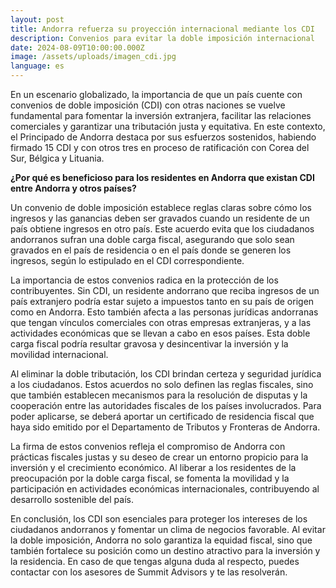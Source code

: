 ```yaml
---
layout: post
title: Andorra refuerza su proyección internacional mediante los CDI
description: Convenios para evitar la doble imposición internacional
date: 2024-08-09T10:00:00.000Z
image: /assets/uploads/imagen_cdi.jpg
language: es
---
```

En un escenario globalizado, la importancia de que un país cuente con convenios de doble imposición (CDI) con otras naciones se vuelve fundamental para fomentar la inversión extranjera, facilitar las relaciones comerciales y garantizar una tributación justa y equitativa. En este contexto, el Principado de Andorra destaca por sus esfuerzos sostenidos, habiendo firmado 15 CDI y con otros tres en proceso de ratificación con Corea del Sur, Bélgica y Lituania.

**¿Por qué es beneficioso para los residentes en Andorra que existan CDI entre Andorra y otros países?**

Un convenio de doble imposición establece reglas claras sobre cómo los ingresos y las ganancias deben ser gravados cuando un residente de un país obtiene ingresos en otro país. Este acuerdo evita que los ciudadanos andorranos sufran una doble carga fiscal, asegurando que solo sean gravados en el país de residencia o en el país donde se generen los ingresos, según lo estipulado en el CDI correspondiente.

La importancia de estos convenios radica en la protección de los contribuyentes. Sin CDI, un residente andorrano que reciba ingresos de un país extranjero podría estar sujeto a impuestos tanto en su país de origen como en Andorra. Esto también afecta a las personas jurídicas andorranas que tengan vínculos comerciales con otras empresas extranjeras, y a las actividades económicas que se llevan a cabo en esos países. Esta doble carga fiscal podría resultar gravosa y desincentivar la inversión y la movilidad internacional.  

Al eliminar la doble tributación, los CDI brindan certeza y seguridad jurídica a los ciudadanos. Estos acuerdos no solo definen las reglas fiscales, sino que también establecen mecanismos para la resolución de disputas y la cooperación entre las autoridades fiscales de los países involucrados. Para poder aplicarse, se deberá aportar un certificado de residencia fiscal que haya sido emitido por el Departamento de Tributos y Fronteras de Andorra.

La firma de estos convenios refleja el compromiso de Andorra con prácticas fiscales justas y su deseo de crear un entorno propicio para la inversión y el crecimiento económico. Al liberar a los residentes de la preocupación por la doble carga fiscal, se fomenta la movilidad y la participación en actividades económicas internacionales, contribuyendo al desarrollo sostenible del país.

En conclusión, los CDI son esenciales para proteger los intereses de los ciudadanos andorranos y fomentar un clima de negocios favorable. Al evitar la doble imposición, Andorra no solo garantiza la equidad fiscal, sino que también fortalece su posición como un destino atractivo para la inversión y la residencia. En caso de que tengas alguna duda al respecto, puedes contactar con los asesores de Summit Advisors y te las resolverán.
